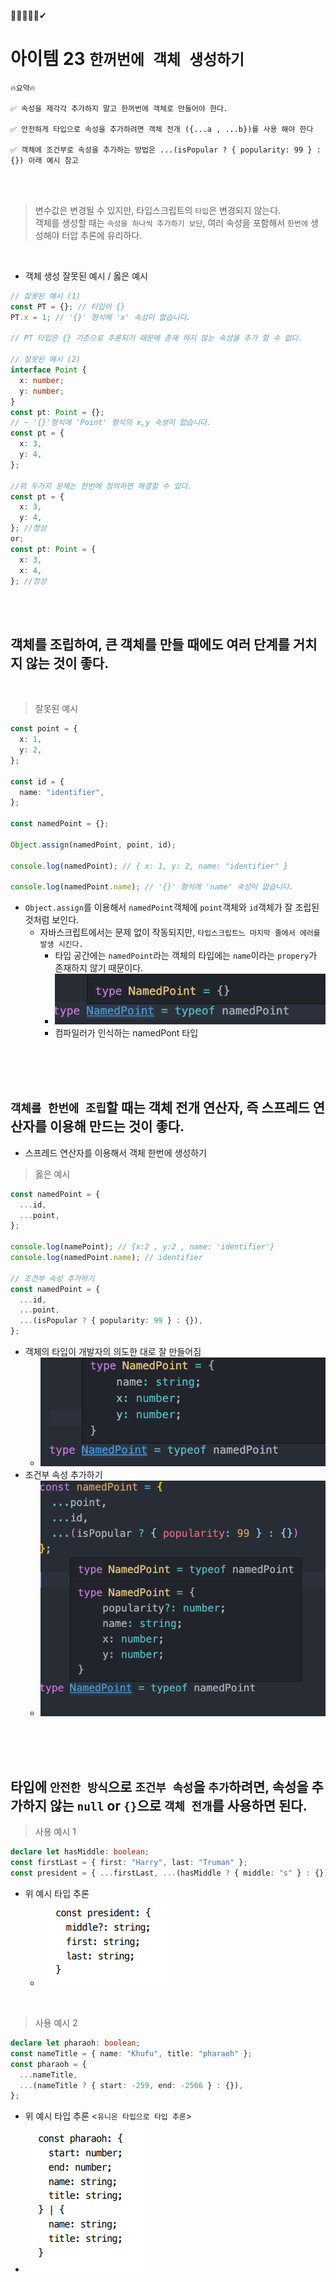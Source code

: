 🎯💡🔥📌✅✔

# 아이템 23 `한꺼번에 객체 생성하기`

```
🔥요약🔥

✅ 속성을 제각각 추가하지 말고 한꺼번에 객체로 만들어야 한다.

✅ 안전하게 타입으로 속성을 추가하려면 객체 전개 ({...a , ...b})를 사용 해야 한다

✅ 객체에 조건부로 속성을 추가하는 방법은 ...(isPopular ? { popularity: 99 } : {}) 아래 예시 참고
```

<BR />
<BR />

> 변수값은 변경될 수 있지만, 타입스크립트의 `타입`은 변경되지 않는다.<BR />
> 객체를 생성할 때는 `속성을 하나씩 추가하기 보단`, 여러 속성을 포함해서 `한번에` 생성해야 터압 추론에 유리하다.

<BR />

- 객체 생성 잘못된 예시 / 옳은 예시

```ts
// 잟못된 예시 (1)
const PT = {}; // 타입이 {}
PT.x = 1; // '{}' 형식에 'x' 속성이 없습니다.

// PT 타입은 {} 기준으로 추론되기 때문에 존재 하지 않는 속성을 추가 할 수 없다.

// 잘못된 예시 (2)
interface Point {
  x: number;
  y: number;
}
const pt: Point = {};
// ~ '{}'형식에 'Point' 형식의 x,y 속성이 없습니다.
const pt = {
  x: 3,
  y: 4,
};

//위 두가지 문제는 한번에 정의하면 해결할 수 있다.
const pt = {
  x: 3,
  y: 4,
}; //정상
or;
const pt: Point = {
  x: 3,
  x: 4,
}; //정상
```

<BR />
<BR />

## 객체를 조립하여, 큰 객체를 만들 때에도 여러 단계를 거치지 않는 것이 좋다.

<br />

> 잘못된 예시

```ts
const point = {
  x: 1,
  y: 2,
};

const id = {
  name: "identifier",
};

const namedPoint = {};

Object.assign(namedPoint, point, id);

console.log(namedPoint); // { x: 1, y: 2, name: "identifier" }

console.log(namedPoint.name); // '{}' 형식에 'name' 속성이 없습니다.
```

- `Object.assign`를 이용해서 `namedPoint`객체에 `point`객체와 `id`객체가 잘 조립된 것처럼 보인다.
  - 자바스크립트에서는 문제 없이 작동되지만, `타입스크립트느 마지막 줄에서 에러를 발생 시킨다.`
    - 타입 공간에는 `namedPoint`라는 객체의 타입에는 `name`이라는 `propery`가 존재하지 않기 때문이다.
    - ![image](../../image/t129.png)
    - 컴파일러가 인식하는 namedPont 타입

<br />
<br />
<br />

## `객체를 한번에 조립`할 때는 객체 전개 연산자, 즉 스프레드 연산자를 이용해 만드는 것이 좋다.

- 스프레드 연산자를 이용해서 객체 한번에 생성하기

> 옳은 예시

```ts
const namedPoint = {
  ...id,
  ...point,
};

console.log(namePoint); // {x:2 , y:2 , name: 'identifier'}
console.log(namedPoint.name); // identifier

// 조건부 속성 추가하기
const namedPoint = {
  ...id,
  ...point,
  ...(isPopular ? { popularity: 99 } : {}),
};
```

- 객체의 타입이 개발자의 의도한 대로 잘 만들어짐
  - ![image](../../image/t130.png)
- 조건부 속성 추가하기
  - ![image](../../image/t128.png)

<br />
<br />
<br />

## 타입에 `안전한 방식`으로 `조건부 속성`을 `추가`하려면, 속성을 추가하지 않는 `null` or `{}`으로 `객체 전개`를 사용하면 된다.

> 사용 예시 1

```ts
declare let hasMiddle: boolean;
const firstLast = { first: "Harry", last: "Truman" };
const president = { ...firstLast, ...(hasMiddle ? { middle: "s" } : {}) };
```

- 위 예시 타입 추론
  - ![image](../../image/t131.png)

<br />

> 사용 예시 2

```ts
declare let pharaoh: boolean;
const nameTitle = { name: "Khufu", title: "pharaoh" };
const pharaoh = {
  ...nameTitle,
  ...(nameTitle ? { start: -259, end: -2566 } : {}),
};
```

- 위 예시 타입 추론 <`유니온 타입으로 타입 추론`>
- ![image](../../image/t1300.png)
